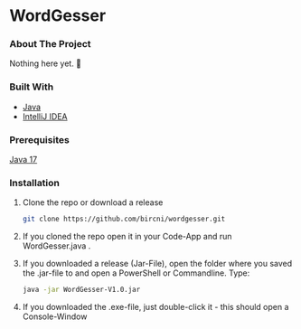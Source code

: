 # WordGesser

<!-- ABOUT THE PROJECT -->
### About The Project

Nothing here yet. 🙁


### Built With

* [Java](https://www.oracle.com/java/technologies/downloads/#java17)
* [IntelliJ IDEA](https://www.jetbrains.com/idea/)


### Prerequisites

[Java 17](https://www.oracle.com/java/technologies/downloads/#java17)

### Installation

1. Clone the repo or download a release
   ```sh
   git clone https://github.com/bircni/wordgesser.git
   ```
2. If you cloned the repo open it in your Code-App and run WordGesser.java .

3. If you downloaded a release (Jar-File), open the folder where you saved the .jar-file to
   and open a PowerShell or Commandline.
   Type:
   ```sh
   java -jar WordGesser-V1.0.jar
   ```
4. If you downloaded the .exe-file, just double-click it - this should open a Console-Window

